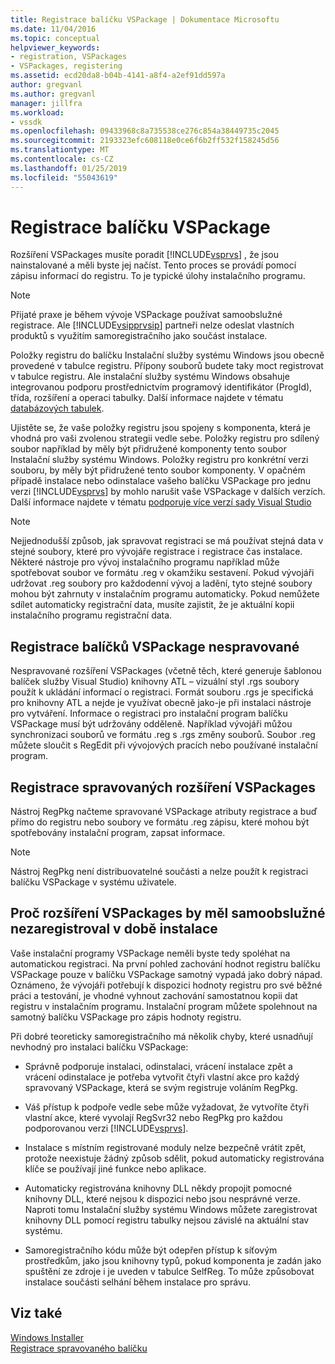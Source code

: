 ```yaml
---
title: Registrace balíčku VSPackage | Dokumentace Microsoftu
ms.date: 11/04/2016
ms.topic: conceptual
helpviewer_keywords:
- registration, VSPackages
- VSPackages, registering
ms.assetid: ecd20da8-b04b-4141-a8f4-a2ef91dd597a
author: gregvanl
ms.author: gregvanl
manager: jillfra
ms.workload:
- vssdk
ms.openlocfilehash: 09433968c8a735538ce276c854a38449735c2045
ms.sourcegitcommit: 2193323efc608118e0ce6f6b2ff532f158245d56
ms.translationtype: MT
ms.contentlocale: cs-CZ
ms.lasthandoff: 01/25/2019
ms.locfileid: "55043619"
---
```

# <a name="vspackage-registration"></a>Registrace balíčku VSPackage
Rozšíření VSPackages musíte poradit [!INCLUDE[vsprvs](../../code-quality/includes/vsprvs_md.md)] , že jsou nainstalované a měli byste jej načíst. Tento proces se provádí pomocí zápisu informací do registru. To je typické úlohy instalačního programu.  
  
> [!NOTE]
>  Přijaté praxe je během vývoje VSPackage používat samoobslužné registrace. Ale [!INCLUDE[vsipprvsip](../../extensibility/includes/vsipprvsip_md.md)] partneři nelze odeslat vlastních produktů s využitím samoregistračního jako součást instalace.  
  
 Položky registru do balíčku Instalační služby systému Windows jsou obecně provedené v tabulce registru. Přípony souborů budete taky moct registrovat v tabulce registru. Ale instalační služby systému Windows obsahuje integrovanou podporu prostřednictvím programový identifikátor (ProgId), třída, rozšíření a operaci tabulky. Další informace najdete v tématu [databázových tabulek](/windows/desktop/Msi/database-tables).  
  
 Ujistěte se, že vaše položky registru jsou spojeny s komponenta, která je vhodná pro vaši zvolenou strategii vedle sebe. Položky registru pro sdílený soubor například by měly být přidružené komponenty tento soubor Instalační služby systému Windows. Položky registru pro konkrétní verzi souboru, by měly být přidružené tento soubor komponenty. V opačném případě instalace nebo odinstalace vašeho balíčku VSPackage pro jednu verzi [!INCLUDE[vsprvs](../../code-quality/includes/vsprvs_md.md)] by mohlo narušit vaše VSPackage v dalších verzích. Další informace najdete v tématu [podporuje více verzí sady Visual Studio](../../extensibility/supporting-multiple-versions-of-visual-studio.md)  
  
> [!NOTE]
>  Nejjednodušší způsob, jak spravovat registraci se má používat stejná data v stejné soubory, které pro vývojáře registrace i registrace čas instalace. Některé nástroje pro vývoj instalačního programu například může spotřebovat soubor ve formátu .reg v okamžiku sestavení. Pokud vývojáři udržovat .reg soubory pro každodenní vývoj a ladění, tyto stejné soubory mohou být zahrnuty v instalačním programu automaticky. Pokud nemůžete sdílet automaticky registrační data, musíte zajistit, že je aktuální kopii instalačního programu registrační data.  
  
## <a name="registering-unmanaged-vspackages"></a>Registrace balíčků VSPackage nespravované  
 Nespravované rozšíření VSPackages (včetně těch, které generuje šablonou balíček služby Visual Studio) knihovny ATL – vizuální styl .rgs soubory použít k ukládání informací o registraci. Formát souboru .rgs je specifická pro knihovny ATL a nejde je využívat obecně jako-je při instalaci nástroje pro vytváření. Informace o registraci pro instalační program balíčku VSPackage musí být udržovány odděleně. Například vývojáři můžou synchronizaci souborů ve formátu .reg s .rgs změny souborů. Soubor .reg můžete sloučit s RegEdit při vývojových pracích nebo používané instalační program.  
  
## <a name="registering-managed-vspackages"></a>Registrace spravovaných rozšíření VSPackages  
 Nástroj RegPkg načteme spravované VSPackage atributy registrace a buď přímo do registru nebo soubory ve formátu .reg zápisu, které mohou být spotřebovány instalační program, zapsat informace.  
  
> [!NOTE]
>  Nástroj RegPkg není distribuovatelné součásti a nelze použít k registraci balíčku VSPackage v systému uživatele.  
  
## <a name="why-vspackages-should-not-self-register-at-install-time"></a>Proč rozšíření VSPackages by měl samoobslužné nezaregistroval v době instalace  
 Vaše instalační programy VSPackage neměli byste tedy spoléhat na automatickou registraci. Na první pohled zachování hodnot registru balíčku VSPackage pouze v balíčku VSPackage samotný vypadá jako dobrý nápad. Oznámeno, že vývojáři potřebují k dispozici hodnoty registru pro své běžné práci a testování, je vhodné vyhnout zachování samostatnou kopii dat registru v instalačním programu. Instalační program můžete spolehnout na samotný balíčku VSPackage pro zápis hodnoty registru.  
  
 Při dobré teoreticky samoregistračního má několik chyby, které usnadňují nevhodný pro instalaci balíčku VSPackage:  
  
- Správně podporuje instalaci, odinstalaci, vrácení instalace zpět a vrácení odinstalace je potřeba vytvořit čtyři vlastní akce pro každý spravovaný VSPackage, která se svým registruje voláním RegPkg.  
  
- Váš přístup k podpoře vedle sebe může vyžadovat, že vytvoříte čtyři vlastní akce, které vyvolají RegSvr32 nebo RegPkg pro každou podporovanou verzi [!INCLUDE[vsprvs](../../code-quality/includes/vsprvs_md.md)].  
  
- Instalace s místním registrované moduly nelze bezpečně vrátit zpět, protože neexistuje žádný způsob sdělit, pokud automaticky registrována klíče se používají jiné funkce nebo aplikace.  
  
- Automaticky registrována knihovny DLL někdy propojit pomocné knihovny DLL, které nejsou k dispozici nebo jsou nesprávné verze. Naproti tomu Instalační služby systému Windows můžete zaregistrovat knihovny DLL pomocí registru tabulky nejsou závislé na aktuální stav systému.  
  
- Samoregistračního kódu může být odepřen přístup k síťovým prostředkům, jako jsou knihovny typů, pokud komponenta je zadán jako spuštění ze zdroje i je uveden v tabulce SelfReg. To může způsobovat instalace součásti selhání během instalace pro správu.  
  
## <a name="see-also"></a>Viz také  
 [Windows Installer](/windows/desktop/Msi/windows-installer-portal)   
 [Registrace spravovaného balíčku](https://msdn.microsoft.com/library/f69e0ea3-6a92-4639-8ca9-4c9c210e58a1)